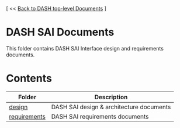 [ << [Back to DASH top-level Documents](../README.md#contents) ]

# DASH SAI Documents

This folder contains DASH SAI Interface design and requirements documents.

# Contents

| Folder                                                 | Description                                  |
| ------------------------------------------------------ | -------------------------------------------- |
| [design](design/README.md)                             | DASH SAI design & architecture documents |
| [requirements](requirements/README.md)                 | DASH SAI requirements documents         |
